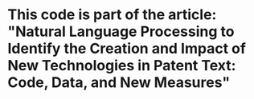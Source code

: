 # This code is part of the article: "Natural Language Processing to Identify the Creation and Impact of New Technologies in Patent Text: Code, Data, and New Measures"

